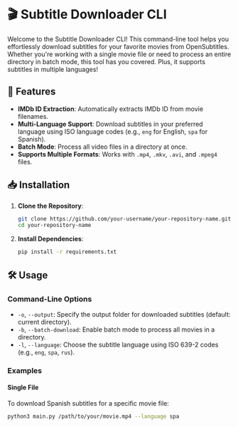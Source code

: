 # 🎬 Subtitle Downloader CLI

Welcome to the Subtitle Downloader CLI! This command-line tool helps you effortlessly download subtitles for your favorite movies from OpenSubtitles. Whether you're working with a single movie file or need to process an entire directory in batch mode, this tool has you covered. Plus, it supports subtitles in multiple languages!

## 🚀 Features

- **IMDb ID Extraction**: Automatically extracts IMDb ID from movie filenames.
- **Multi-Language Support**: Download subtitles in your preferred language using ISO language codes (e.g., `eng` for English, `spa` for Spanish).
- **Batch Mode**: Process all video files in a directory at once.
- **Supports Multiple Formats**: Works with `.mp4`, `.mkv`, `.avi`, and `.mpeg4` files.

## 📥 Installation

1. **Clone the Repository**:

    ```bash
    git clone https://github.com/your-username/your-repository-name.git
    cd your-repository-name
    ```

2. **Install Dependencies**:

    ```bash
    pip install -r requirements.txt
    ```

## 🛠️ Usage

### Command-Line Options

- `-o`, `--output`: Specify the output folder for downloaded subtitles (default: current directory).
- `-b`, `--batch-download`: Enable batch mode to process all movies in a directory.
- `-l`, `--language`: Choose the subtitle language using ISO 639-2 codes (e.g., `eng`, `spa`, `rus`).

### Examples

#### Single File

To download Spanish subtitles for a specific movie file:

```bash
python3 main.py /path/to/your/movie.mp4 --language spa

